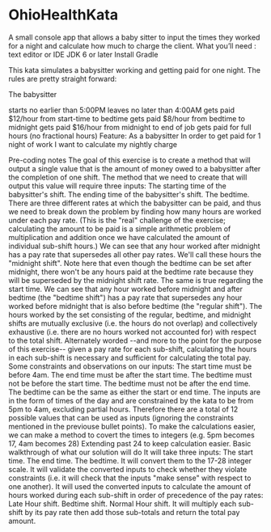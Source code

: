 # OhioHealthKata
A small console app that allows a baby sitter to input the times they worked for a night and calculate how much to charge the client.
What you’ll need :
  text editor or IDE
  JDK 6 or later
  Install Gradle




This kata simulates a babysitter working and getting paid for one night. The rules are pretty straight forward:

The babysitter

starts no earlier than 5:00PM
leaves no later than 4:00AM
gets paid $12/hour from start-time to bedtime
gets paid $8/hour from bedtime to midnight
gets paid $16/hour from midnight to end of job
gets paid for full hours (no fractional hours)
Feature: As a babysitter In order to get paid for 1 night of work I want to calculate my nightly charge

Pre-coding notes
The goal of this exercise is to create a method that will output a single value that is the amount of money owed to a babysitter after the completion of one shift.
The method that we need to create that will output this value will require three inputs:
The starting time of the babysitter's shift.
The ending time of the babysitter's shift.
The bedtime.
There are three different rates at which the babysitter can be paid, and thus we need to break down the problem by finding how many hours are worked under each pay rate. (This is the "real" challenge of the exercise; calculating the amount to be paid is a simple arithmetic problem of multiplication and addition once we have calculated the amount of individual sub-shift hours.)
We can see that any hour worked after midnight has a pay rate that supersedes all other pay rates. We'll call these hours the "midnight shift".
Note here that even though the bedtime can be set after midnight, there won't be any hours paid at the bedtime rate because they will be superseded by the midnight shift rate. The same is true regarding the start time.
We can see that any hour worked before midnight and after bedtime (the "bedtime shift") has a pay rate that supersedes any hour worked before midnight that is also before bedtime (the "regular shift").
The hours worked by the set consisting of the regular, bedtime, and midnight shifts are mutually exclusive (i.e. the hours do not overlap) and collectively exhaustive (i.e. there are no hours worked not accounted for) with respect to the total shift.
Alternately worded --and more to the point for the purpose of this exercise-- given a pay rate for each sub-shift, calculating the hours in each sub-shift is necessary and sufficient for calculating the total pay.
Some constraints and observations on our inputs:
The start time must be before 4am.
The end time must be after the start time.
The bedtime must not be before the start time.
The bedtime must not be after the end time.
The bedtime can be the same as either the start or end time.
The inputs are in the form of times of the day and are constrained by the kata to be from 5pm to 4am, excluding partial hours. Therefore there are a total of 12 possible values that can be used as inputs (ignoring the constraints mentioned in the previouse bullet points).
To make the calculations easier, we can make a method to covert the times to integers (e.g. 5pm becomes 17, 4am becomes 28) Extending past 24 to keep calculation easier.
Basic walkthrough of what our solution will do
It will take three inputs:
The start time.
The end time.
The bedtime.
It will convert them to the 17-28 integer scale.
It will validate the converted inputs to check whether they violate constraints (i.e. it will check that the inputs "make sense" with respect to one another).
It will used the converted inputs to calculate the amount of hours worked during each sub-shift in order of precedence of the pay rates:
Late Hour shift.
Bedtime shift.
Normal Hour shift.
It will multiply each sub-shift by its pay rate then add those sub-totals and return the total pay amount.
